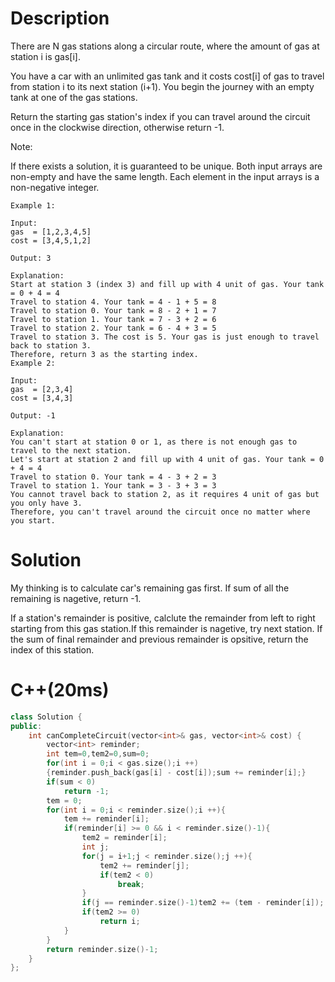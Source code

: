 # Description
There are N gas stations along a circular route, where the amount of gas at station i is gas[i].


You have a car with an unlimited gas tank and it costs cost[i] of gas to travel from station i to its next station (i+1). You begin the journey with an empty tank at one of the gas stations.


Return the starting gas station's index if you can travel around the circuit once in the clockwise direction, otherwise return -1.


Note:


If there exists a solution, it is guaranteed to be unique.
Both input arrays are non-empty and have the same length.
Each element in the input arrays is a non-negative integer.
```
Example 1:

Input: 
gas  = [1,2,3,4,5]
cost = [3,4,5,1,2]

Output: 3

Explanation:
Start at station 3 (index 3) and fill up with 4 unit of gas. Your tank = 0 + 4 = 4
Travel to station 4. Your tank = 4 - 1 + 5 = 8
Travel to station 0. Your tank = 8 - 2 + 1 = 7
Travel to station 1. Your tank = 7 - 3 + 2 = 6
Travel to station 2. Your tank = 6 - 4 + 3 = 5
Travel to station 3. The cost is 5. Your gas is just enough to travel back to station 3.
Therefore, return 3 as the starting index.
Example 2:

Input: 
gas  = [2,3,4]
cost = [3,4,3]

Output: -1

Explanation:
You can't start at station 0 or 1, as there is not enough gas to travel to the next station.
Let's start at station 2 and fill up with 4 unit of gas. Your tank = 0 + 4 = 4
Travel to station 0. Your tank = 4 - 3 + 2 = 3
Travel to station 1. Your tank = 3 - 3 + 3 = 3
You cannot travel back to station 2, as it requires 4 unit of gas but you only have 3.
Therefore, you can't travel around the circuit once no matter where you start.
```
# Solution
My thinking is to calculate car's remaining gas first. If sum of all the remaining is nagetive, return -1.

If a station's remainder is positive, calclute the remainder from left to right starting from this gas station.If this remainder is nagetive, try next station. If the sum of final remainder and previous remainder is opsitive, return the index of this station.
# C++(20ms)
```c++
class Solution {
public:
    int canCompleteCircuit(vector<int>& gas, vector<int>& cost) {
        vector<int> reminder;
        int tem=0,tem2=0,sum=0;
        for(int i = 0;i < gas.size();i ++)
        {reminder.push_back(gas[i] - cost[i]);sum += reminder[i];}
        if(sum < 0)
            return -1;
        tem = 0;
        for(int i = 0;i < reminder.size();i ++){
            tem += reminder[i];
            if(reminder[i] >= 0 && i < reminder.size()-1){
                tem2 = reminder[i];
                int j;
                for(j = i+1;j < reminder.size();j ++){
                    tem2 += reminder[j];
                    if(tem2 < 0)
                        break;
                }
                if(j == reminder.size()-1)tem2 += (tem - reminder[i]);
                if(tem2 >= 0)
                    return i;
            }
        }
        return reminder.size()-1;
    }
};
```
